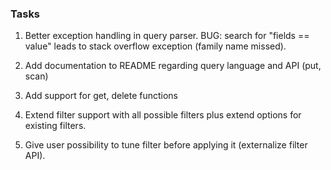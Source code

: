 ### Tasks

1. Better exception handling in query parser.
BUG: search for "fields == value" leads to stack overflow exception (family name missed).

2. Add documentation to README regarding query language and API (put, scan)

3. Add support for get, delete functions

4. Extend filter support with all possible filters plus extend options for existing filters.

5. Give user possibility to tune filter before applying it (externalize filter API).

